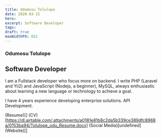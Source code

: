 ```yaml
---
title: Odumosu Tolulope
date: 2020-03-15
hero: 
excerpt: Software Developer
tags: 
draft: true
maxWidthPX: 652
---
```


### Odumosu Tolulope
## Software Developer

I am a Fullstack developer who focus more on backend. I write PHP (Laravel and Yii2) and JavaScript (Nodejs, a beginner), MySQL, always enthusiastic about learning a new language or technology to achieve a goal.

I have 4 years experience developing enterprise solutions. API Development.

(Resume)[]
(CV)[https://dl.airtable.com/.attachments/a0181e81b8c2da5b339ce389dfc8968a/0153ba94/Tolulope_odu_Resume.docx]
(Social Media)[undefined]
(Website)[]

